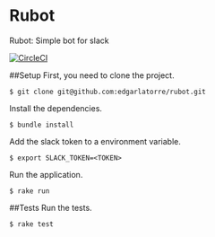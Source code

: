 # Rubot
Rubot: Simple bot for slack

[![CircleCI](https://circleci.com/gh/edgarlatorre/rubot/tree/master.svg?style=svg)](https://circleci.com/gh/edgarlatorre/rubot/tree/master)

##Setup
First, you need to clone the project.
```
$ git clone git@github.com:edgarlatorre/rubot.git
```

Install the dependencies.
```
$ bundle install
```

Add the slack token to a environment variable.
```
$ export SLACK_TOKEN=<TOKEN>
```

Run the application.

```
$ rake run
```

##Tests
Run the tests.
```
$ rake test
```
